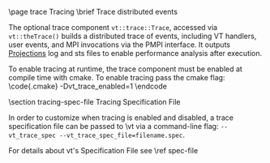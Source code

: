 \page trace Tracing
\brief Trace distributed events

The optional trace component `vt::trace::Trace`, accessed via `vt::theTrace()`
builds a distributed trace of events, including VT handlers, user events, and
MPI invocations via the PMPI interface. It outputs
[Projections](http://charm.cs.uiuc.edu/software) log and sts files to enable
performance analysis after execution.

To enable tracing at runtime, the trace component must be enabled at compile
time with cmake. To enable tracing pass the cmake flag:
\code{.cmake}
-Dvt_trace_enabled=1
\endcode

\section tracing-spec-file Tracing Specification File

In order to customize when tracing is enabled and disabled, a trace
specification file can be passed to \vt via a command-line flag:
`--vt_trace_spec --vt_trace_spec_file=filename.spec`.

For details about vt's Specification File see \ref spec-file